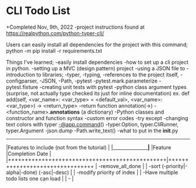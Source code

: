 CLI Todo List
=============
+Completed Nov, 9th, 2022
-project instructions found at https://realpython.com/python-typer-cli/

Users can easily install all dependencies for the project with this command;
  python -m pip install -r requirements.txt

Things I've learned;
  -easily install dependencies
  -how to set up a cli project in python.
  -setting up a MVC (design pattern) project
  -using a JSON file to 
  -introduction to libraries;
    -typer, 
    -typing,
    -references to the project itself, 
    -configparser, 
    -JSON, 
    -Path, 
    -pytest
      -pytest.mark.parameterize
      -pytest.fixture
  -creating unit tests with pytest
  -python class argument types (surprise, not actually type checked its just for inline documentation) 
    ex. def add(self, <var_name>: <var_type> = <default_val>, <var_name>: <var_type>) -> <return_type>
  -return function annotation(->) 
  -<function_name>.__annotations__ (a dictionary)
  -Python classes and constructor and function syntax
  -custom error codes
  -try except
  -changing text colors with typer
  -@app.command()
  -typer.Option, typer.CliRunner, typer.Argument
  -json.dump
  -Path.write_text()
  -what to put in the __init__.py

_________________________________________________
|Features to include (not from the tutorial)	|
|_______________________________________________|________________________________
|Feature					|Completion Date		|
|+++++++++++++++++++++++++++++++++++++++++++++++|++++++++++++++++++++++++++++++++
|  -remove_all_done				|
|  -sort (-priority|-alpha|-done) (-asc|-desc)	|
|  -modify priority of index			|
|  -Have multiple todo lists one can load	|
|  -
|
